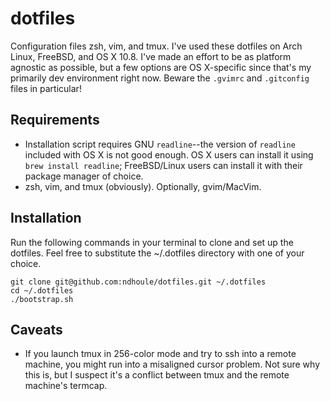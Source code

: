 # dotfiles
Configuration files zsh, vim, and tmux. I've used these dotfiles on Arch Linux,
FreeBSD, and OS X 10.8. I've made an effort to be as platform agnostic as possible,
but a few options are OS X-specific since that's my primarily dev environment right
now. Beware the `.gvimrc` and `.gitconfig` files in particular!


## Requirements
* Installation script requires GNU `readline`--the version of `readline` included
with OS X is not good enough. OS X users can install it using `brew install readline`;
FreeBSD/Linux users can install it with their package manager of choice.
* zsh, vim, and tmux (obviously). Optionally, gvim/MacVim.


## Installation
Run the following commands in your terminal to clone and set up the dotfiles. Feel
free to substitute the ~/.dotfiles directory with one of your choice.

```terminal
git clone git@github.com:ndhoule/dotfiles.git ~/.dotfiles
cd ~/.dotfiles
./bootstrap.sh
```

## Caveats
* If you launch tmux in 256-color mode and try to ssh into a remote machine, you
  might run into a misaligned cursor problem. Not sure why this is, but I suspect
  it's a conflict between tmux and the remote machine's termcap.
